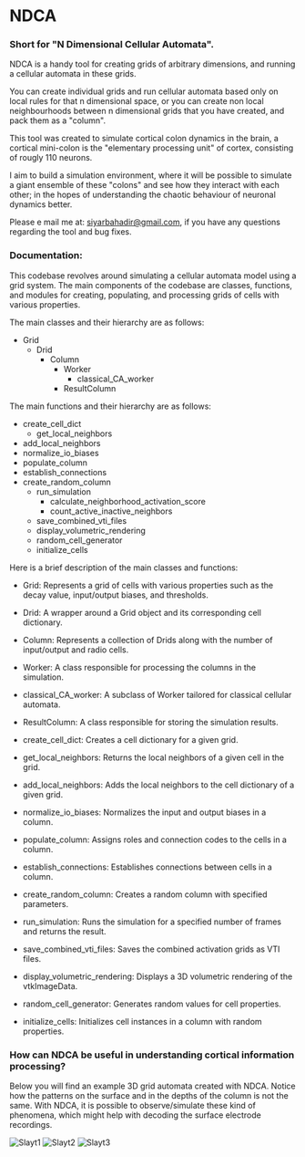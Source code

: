 # NDCA
### Short for "N Dimensional Cellular Automata". 

NDCA is a handy tool for creating grids of arbitrary dimensions, and running a cellular automata in these grids.

You can create individual grids and run cellular automata based only on local rules for that n dimensional space,
or you can create non local neighbourhoods between n dimensional grids that you have created, and pack them as a
"column". 

This tool was created to simulate cortical colon dynamics in the brain, a cortical mini-colon is the "elementary
processing unit" of cortex, consisting of rougly 110 neurons. 


I aim to build a simulation environment, where it will be possible to simulate a giant ensemble of these "colons"
and see how they interact with each other; in the hopes of understanding the chaotic behaviour of neuronal dynamics
better.

Please e mail me at: siyarbahadir@gmail.com, if you have any questions regarding the tool and bug fixes.

### Documentation:

This codebase revolves around simulating a cellular automata model using a grid system. The main components of the codebase are classes, functions, and modules for creating, populating, and processing grids of cells with various properties.

The main classes and their hierarchy are as follows:

- Grid
  - Drid
    - Column
      - Worker
        - classical_CA_worker
      - ResultColumn

The main functions and their hierarchy are as follows:

- create_cell_dict
  - get_local_neighbors
- add_local_neighbors
- normalize_io_biases
- populate_column
- establish_connections
- create_random_column
  - run_simulation
    - calculate_neighborhood_activation_score
    - count_active_inactive_neighbors
  - save_combined_vti_files
  - display_volumetric_rendering
  - random_cell_generator
  - initialize_cells

Here is a brief description of the main classes and functions:

- Grid: Represents a grid of cells with various properties such as the decay value, input/output biases, and thresholds.
- Drid: A wrapper around a Grid object and its corresponding cell dictionary.
- Column: Represents a collection of Drids along with the number of input/output and radio cells.
- Worker: A class responsible for processing the columns in the simulation.
- classical_CA_worker: A subclass of Worker tailored for classical cellular automata.
- ResultColumn: A class responsible for storing the simulation results.

- create_cell_dict: Creates a cell dictionary for a given grid.
- get_local_neighbors: Returns the local neighbors of a given cell in the grid.
- add_local_neighbors: Adds the local neighbors to the cell dictionary of a given grid.
- normalize_io_biases: Normalizes the input and output biases in a column.
- populate_column: Assigns roles and connection codes to the cells in a column.
- establish_connections: Establishes connections between cells in a column.
- create_random_column: Creates a random column with specified parameters.
- run_simulation: Runs the simulation for a specified number of frames and returns the result.
- save_combined_vti_files: Saves the combined activation grids as VTI files.
- display_volumetric_rendering: Displays a 3D volumetric rendering of the vtkImageData.
- random_cell_generator: Generates random values for cell properties.
- initialize_cells: Initializes cell instances in a column with random properties.

### How can NDCA be useful in understanding cortical information processing?

Below you will find an example 3D grid automata created with NDCA. Notice how the patterns on the surface and in the depths of the column is not the same. 
With NDCA, it is possible to observe/simulate these kind of phenomena, which might help with decoding the surface electrode recordings.

![Slayt1](https://user-images.githubusercontent.com/16266287/232742394-78934107-c92e-4e7d-a3fc-a88446f6a2a7.PNG)
![Slayt2](https://user-images.githubusercontent.com/16266287/232742418-11114eca-355c-4ca0-bc9f-bfc0779b2522.PNG)
![Slayt3](https://user-images.githubusercontent.com/16266287/232742437-22a71054-a84d-4b7d-85c5-150abf673b50.PNG)

